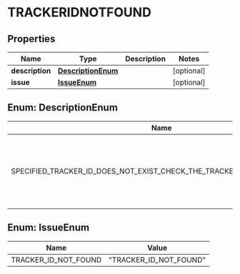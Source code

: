 

# TRACKERIDNOTFOUND


## Properties

| Name | Type | Description | Notes |
|------------ | ------------- | ------------- | -------------|
|**description** | [**DescriptionEnum**](#DescriptionEnum) |  |  [optional] |
|**issue** | [**IssueEnum**](#IssueEnum) |  |  [optional] |



## Enum: DescriptionEnum

| Name | Value |
|---- | -----|
| SPECIFIED_TRACKER_ID_DOES_NOT_EXIST_CHECK_THE_TRACKER_ID_AND_TRY_AGAIN_ | &quot;Specified tracker ID does not exist. Check the tracker ID and try again.&quot; |



## Enum: IssueEnum

| Name | Value |
|---- | -----|
| TRACKER_ID_NOT_FOUND | &quot;TRACKER_ID_NOT_FOUND&quot; |



